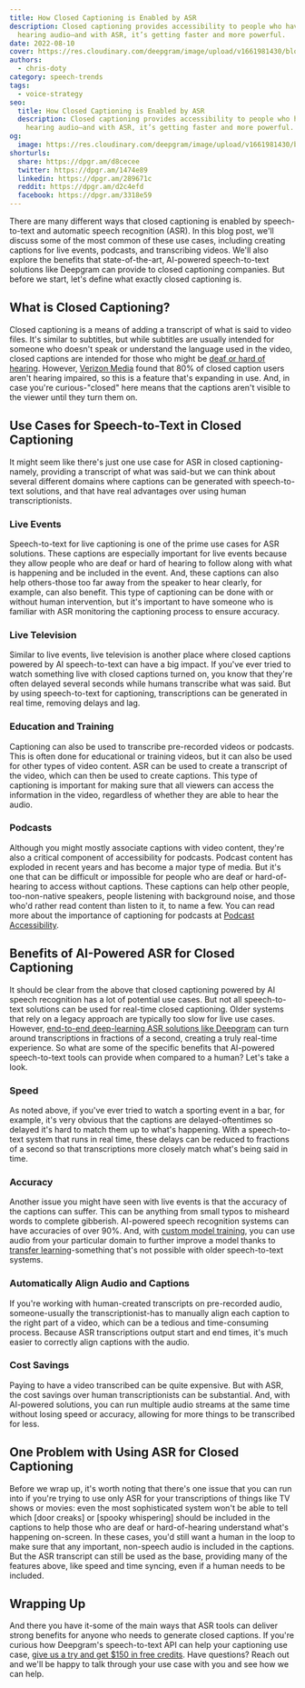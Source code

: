 ```yaml
---
title: How Closed Captioning is Enabled by ASR
description: Closed captioning provides accessibility to people who have trouble
  hearing audio—and with ASR, it’s getting faster and more powerful.
date: 2022-08-10
cover: https://res.cloudinary.com/deepgram/image/upload/v1661981430/blog/closed-captioning-companies-use-asr/how-closed-captioning-is-enabled-by-ASR-thumb-554x.png
authors:
  - chris-doty
category: speech-trends
tags:
  - voice-strategy
seo:
  title: How Closed Captioning is Enabled by ASR
  description: Closed captioning provides accessibility to people who have trouble
    hearing audio—and with ASR, it’s getting faster and more powerful.
og:
  image: https://res.cloudinary.com/deepgram/image/upload/v1661981430/blog/closed-captioning-companies-use-asr/how-closed-captioning-is-enabled-by-ASR-thumb-554x.png
shorturls:
  share: https://dpgr.am/d8cecee
  twitter: https://dpgr.am/1474e89
  linkedin: https://dpgr.am/289671c
  reddit: https://dpgr.am/d2c4efd
  facebook: https://dpgr.am/3318e59
---
```


There are many different ways that closed captioning is enabled by speech-to-text and automatic speech recognition (ASR). In this blog post, we'll discuss some of the most common of these use cases, including creating captions for live events, podcasts, and transcribing videos. We'll also explore the benefits that state-of-the-art, AI-powered speech-to-text solutions like Deepgram can provide to closed captioning companies. But before we start, let's define what exactly closed captioning is.

## What is Closed Captioning?

Closed captioning is a means of adding a transcript of what is said to video files. It's similar to subtitles, but while subtitles are usually intended for someone who doesn't speak or understand the language used in the video, closed captions are intended for those who might be [deaf or hard of hearing](https://blog.deepgram.com/asr-important-deaf-hoh-community/). However, [Verizon Media](https://www.streamingmedia.com/Articles/News/Online-Video-News/80-of-Video-Caption-Users-Arent-Hearing-Impaired-Finds-Verizon-131860.aspx?) found that 80% of closed caption users aren't hearing impaired, so this is a feature that's expanding in use. And, in case you're curious-"closed" here means that the captions aren't visible to the viewer until they turn them on.

## Use Cases for Speech-to-Text in Closed Captioning

It might seem like there's just one use case for ASR in closed captioning-namely, providing a transcript of what was said-but we can think about several different domains where captions can be generated with speech-to-text solutions, and that have real advantages over using human transcriptionists.

### Live Events

Speech-to-text for live captioning is one of the prime use cases for ASR solutions. These captions are especially important for live events because they allow people who are deaf or hard of hearing to follow along with what is happening and be included in the event. And, these captions can also help others-those too far away from the speaker to hear clearly, for example, can also benefit. This type of captioning can be done with or without human intervention, but it's important to have someone who is familiar with ASR monitoring the captioning process to ensure accuracy.

### Live Television

Similar to live events, live television is another place where closed captions powered by AI speech-to-text can have a big impact. If you've ever tried to watch something live with closed captions turned on, you know that they're often delayed several seconds while humans transcribe what was said. But by using speech-to-text for captioning, transcriptions can be generated in real time, removing delays and lag.

### Education and Training

Captioning can also be used to transcribe pre-recorded videos or podcasts. This is often done for educational or training videos, but it can also be used for other types of video content. ASR can be used to create a transcript of the video, which can then be used to create captions. This type of captioning is important for making sure that all viewers can access the information in the video, regardless of whether they are able to hear the audio.

### Podcasts

Although you might mostly associate captions with video content, they're also a critical component of accessibility for podcasts. Podcast content has exploded in recent years and has become a major type of media. But it's one that can be difficult or impossible for people who are deaf or hard-of-hearing to access without captions. These captions can help other people, too-non-native speakers, people listening with background noise, and those who'd rather read content than listen to it, to name a few. You can read more about the importance of captioning for podcasts at [Podcast Accessibility](https://podcast-accessibility.com/).

<WhitepaperPromo whitepaper="latest"></WhitepaperPromo>



## Benefits of AI-Powered ASR for Closed Captioning

It should be clear from the above that closed captioning powered by AI speech recognition has a lot of potential use cases. But not all speech-to-text solutions can be used for real-time closed captioning. Older systems that rely on a legacy approach are typically too slow for live use cases. However, [end-to-end deep-learning ASR solutions like Deepgram](https://blog.deepgram.com/deep-learning-speech-recognition/) can turn around transcriptions in fractions of a second, creating a truly real-time experience. So what are some of the specific benefits that AI-powered speech-to-text tools can provide when compared to a human? Let's take a look.

### Speed

As noted above, if you've ever tried to watch a sporting event in a bar, for example, it's very obvious that the captions are delayed-oftentimes so delayed it's hard to match them up to what's happening. With a speech-to-text system that runs in real time, these delays can be reduced to fractions of a second so that transcriptions more closely match what's being said in time.

### Accuracy

Another issue you might have seen with live events is that the accuracy of the captions can suffer. This can be anything from small typos to misheard words to complete gibberish. AI-powered speech recognition systems can have accuracies of over 90%. And, with [custom model training](https://deepgram.com/product/custom-training/), you can use audio from your particular domain to further improve a model thanks to [transfer learning](https://blog.deepgram.com/transfer-learning-spanish-portuguese/)-something that's not possible with older speech-to-text systems.

### Automatically Align Audio and Captions

If you're working with human-created transcripts on pre-recorded audio, someone-usually the transcriptionist-has to manually align each caption to the right part of a video, which can be a tedious and time-consuming process. Because ASR transcriptions output start and end times, it's much easier to correctly align captions with the audio.

### Cost Savings

Paying to have a video transcribed can be quite expensive. But with ASR, the cost savings over human transcriptionists can be substantial. And, with AI-powered solutions, you can run multiple audio streams at the same time without losing speed or accuracy, allowing for more things to be transcribed for less.

## One Problem with Using ASR for Closed Captioning

Before we wrap up, it's worth noting that there's one issue that you can run into if you're trying to use only ASR for your transcriptions of things like TV shows or movies: even the most sophisticated system won't be able to tell which [door creaks] or [spooky whispering] should be included in the captions to help those who are deaf or hard-of-hearing understand what's happening on-screen. In these cases, you'd still want a human in the loop to make sure that any important, non-speech audio is included in the captions. But the ASR transcript can still be used as the base, providing many of the features above, like speed and time syncing, even if a human needs to be included.

## Wrapping Up

And there you have it-some of the main ways that ASR tools can deliver strong benefits for anyone who needs to generate closed captions. If you're curious how Deepgram's speech-to-text API can help your captioning use case, [give us a try and get $150 in free credits](https://console.deepgram.com/signup). Have questions? Reach out and we'll be happy to talk through your use case with you and see how we can help.

